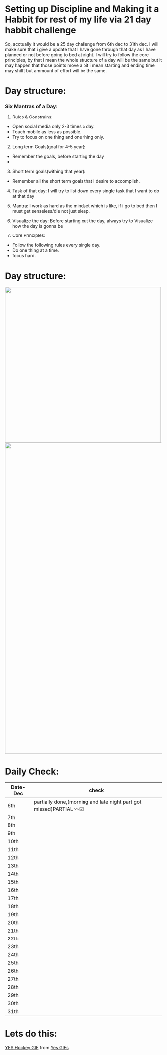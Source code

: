 # Setting up Discipline and Making it a Habbit for rest of my life via 21 day habbit challenge

So, acctually it would be a 25 day challenge from 6th dec to 31th dec. i will make sure that i give a update that I have gone through that day as I have planned or not before going to bed at night.
I will try to follow the core principles, by that i mean the whole structure of a day will be the same but it may happen that those points move a bit i mean starting and ending time may shilft but 
ammount of effort will be the same.

# Day structure:

### Six Mantras of a Day:

1. Rules & Constrains:
- Open social media  only 2-3 times a day.
- Touch mobile as less as possible.
- Try to focus on one thing and one thing only.

2. Long term Goals(goal for 4-5 year):
- Remember the goals, before starting the day
- 
3. Short term goals(withing that year):
- Remember all the short term goals that I desire to accomplish.

4. Task of that day:
I will try to list down every single task that I want to do at that day 

4. Mantra:
I work as hard as the mindset which is like, if i go to bed then I must get senseless/die not just sleep.

5. Visualize the day:
Before starting out the day, always try to Visualize how the day is gonna be 

6. Core Principles:
- Follow the following rules every single day.
- Do one thing at a time.
- focus hard.

# Day structure:
<img src="https://i.ibb.co/bL1ypYh/Whats-App-Image-2020-12-05-at-9-37-33-PM-1.jpg" width="500"><img src="https://i.ibb.co/98T037v/2.jpg" width="1000">

# Daily Check:

|Date-Dec|check|
|-----|------|
|6th|partially done,(morning and late night part got missed)PARTIAL 〰☑|
|7th||
|8th||
|9th||
|10th||
|11th||
|12th||
|13th||
|14th||
|15th||
|16th||
|17th||
|18th||
|19th||
|20th||
|21th||
|22th||
|23th||
|24th||
|25th||
|26th||
|27th||
|28th||
|29th||
|30th||
|31th||

# Lets do this:


<div class="tenor-gif-embed" data-postid="13408876" data-share-method="host" data-width="100%" data-aspect-ratio="1.0774647887323943"><a href="https://tenor.com/view/yes-hockey-baby-hyped-gif-13408876">YES Hockey GIF</a> from <a href="https://tenor.com/search/yes-gifs">Yes GIFs</a></div><script type="text/javascript" async src="https://tenor.com/embed.js"></script>


